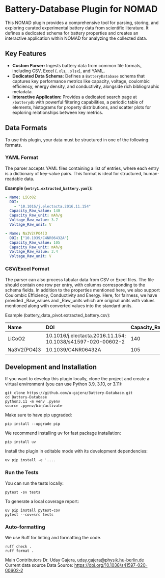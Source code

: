 # Battery-Database Plugin for NOMAD

This NOMAD plugin provides a comprehensive tool for parsing, storing, and exploring curated experimental battery data from scientific literature. It defines a dedicated schema for battery properties and creates an interactive application within NOMAD for analyzing the collected data.

## Key Features

*   **Custom Parser:** Ingests battery data from common file formats, including CSV, Excel (`.xls`, `.xlsx`), and YAML.
*   **Dedicated Data Schema:** Defines a `BatteryDatabase` schema that captures key performance metrics like capacity, voltage, coulombic efficiency, energy density, and conductivity, alongside rich bibliographic metadata.
*   **Interactive Application:** Provides a dedicated search page at `/batterydb` with powerful filtering capabilities, a periodic table of elements, histograms for property distributions, and scatter plots for exploring relationships between key metrics.

## Data Formats

To use this plugin, your data must be structured in one of the following formats.

### YAML Format

The parser accepts YAML files containing a list of entries, where each entry is a dictionary of key-value pairs. This format is ideal for structured, human-readable data.

**Example (`entry1.extracted_battery.yaml`):**
```yaml
- Name: LiCoO2
  DOI:
    - "10.1016/j.electacta.2016.11.154"
  Capacity_Raw_value: 140
  Capacity_Raw_unit: mAh/g
  Voltage_Raw_value: 3.7
  Voltage_Raw_unit: V

- Name: Na3V2(PO4)3
  DOI: ["10.1039/C4NR06432A"]
  Capacity_Raw_value: 105
  Capacity_Raw_unit: mAh/g
  Voltage_Raw_value: 3.4
  Voltage_Raw_unit: V 
  ```

### CSV/Excel Format
The parser can also process tabular data from CSV or Excel files. The file should contain one row per entry, with columns corresponding to the schema fields. In addition to the properties mentioned here, we also support Coulombic Efficiency, Conductivity and Energy. Here, for fairness, we have provided _Raw_values and _Raw_units which are original units with values mentioned along with converted values into the standard units. 

Example (battery_data_pivot.extracted_battery.csv):

| Name         | DOI                                                                 | Capacity_Raw_value | Capacity_Raw_unit | Voltage_Raw_value | Voltage_Raw_unit |
|:-------------|:--------------------------------------------------------------------|:-------------------|:------------------|:------------------|:-----------------|
| LiCoO2       | 10.1016/j.electacta.2016.11.154; 10.1038/s41597-020-00602-2         | 140                | mAh/g             | 3.7               | V                |
| Na3V2(PO4)3  | 10.1039/C4NR06432A                                                  | 105                | mAh/g             | 3.4               | V                |

## Development and Installation
If you want to develop this plugin locally, clone the project and create a virtual environment (you can use Python 3.9, 3.10, or 3.11):

```
git clone https://github.com/u-gajera/Battery-Database.git
cd Battery-Database
python3.11 -m venv .pyenv
source .pyenv/bin/activate
```
Make sure to have pip upgraded:
```
pip install --upgrade pip
```
We recommend installing uv for fast package installation:
```
pip install uv
```
Install the plugin in editable mode with its development dependencies:

```
uv pip install -e '....
```
### Run the Tests
You can run the tests locally:
```
pytest -sv tests
```

To generate a local coverage report:

```
uv pip install pytest-cov
pytest --cov=src tests
```

### Auto-formatting
We use Ruff for linting and formatting the code.

```
ruff check .
ruff format .
```

Main Contributors
Dr. Uday Gajera,	uday.gajera@physik.hu-berlin.de
Current data source
Data Source: https://doi.org/10.1038/s41597-020-00602-2
